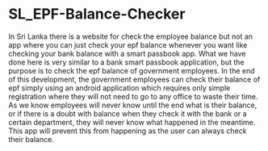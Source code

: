 # SL_EPF-Balance-Checker
In Sri Lanka there is a website for check the employee  balance but not an app where you can just check your epf balance  whenever you want like checking your bank balance with a smart  passbook app. What we have done here is very similar to a bank  smart passbook application, but the purpose is to check the epf  balance of government employees.
In the end of this development, the government 
employees can check their balance of epf simply using an android 
application which requires only simple registration where they will not
need to go to any office to waste their time.
As we know employees will never know until the end what is their balance, or if there is a doubt 
with balance when they check it with the bank or a certain department, 
they will never know what happened in the meantime. This app will 
prevent this from happening as the user can always check their 
balance.
